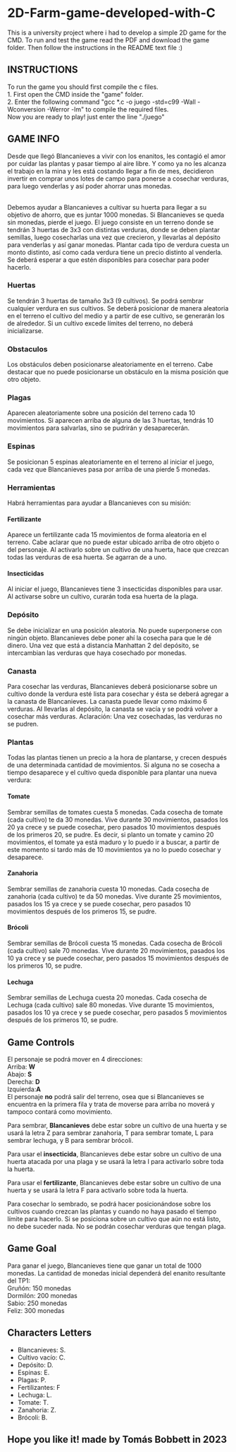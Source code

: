 # 2D-Farm-game-developed-with-C
This is a university project where i had to develop a simple 2D game for the CMD. To run and test the game read the PDF and download the game folder. Then follow the instructions in the README text file :)

<h2>INSTRUCTIONS</h2>
To run the game you should first compile the c files.<br>
  1. First open the CMD inside the "game" folder.<br>
  2. Enter the following command "gcc *.c -o juego -std=c99 -Wall -Wconversion -Werror -lm" to compile the required files.<br>
Now you are ready to play! just enter the line "./juego"<br>

<h2>GAME INFO</h2>
<p>Desde que llegó Blancanieves a vivir con los enanitos, les contagió el amor por cuidar las plantas y pasar tiempo
al aire libre. Y como ya no les alcanza el trabajo en la mina y les está costando llegar a fin de mes, decidieron invertir
en comprar unos lotes de campo para ponerse a cosechar verduras, para luego venderlas y así poder ahorrar unas
monedas.</p><br>
Debemos ayudar a Blancanieves a cultivar su huerta para llegar a su objetivo
de ahorro, que es juntar 1000 monedas. Si Blancanieves se queda sin monedas, pierde el juego.
El juego consiste en un terreno donde se tendrán 3 huertas de 3x3 con distintas verduras, donde se deben plantar
semillas, luego cosecharlas una vez que crecieron, y llevarlas al depósito para venderlas y así ganar monedas.
Plantar cada tipo de verdura cuesta un monto distinto, así como cada verdura tiene un precio distinto al venderla.
Se deberá esperar a que estén disponibles para cosechar para poder hacerlo.<br>

<h3>Huertas</h3>
Se tendrán 3 huertas de tamaño 3x3 (9 cultivos). Se podrá sembrar cualquier verdura en sus cultivos. Se deberá
posicionar de manera aleatoria en el terreno el cultivo del medio y a partir de ese cultivo, se generarán los de alrededor.
Si un cultivo excede límites del terreno, no deberá inicializarse.<br>

<h3>Obstaculos</h3>
Los obstáculos deben posicionarse aleatoriamente en el terreno. Cabe destacar que no puede posicionarse un
obstáculo en la misma posición que otro objeto.<br>

<h3>Plagas</h3>
Aparecen aleatoriamente sobre una posición del terreno cada 10 movimientos. Si aparecen arriba de alguna de las
3 huertas, tendrás 10 movimientos para salvarlas, sino se pudrirán y desaparecerán.<br>

<h3>Espinas</h3>
Se posicionan 5 espinas aleatoriamente en el terreno al iniciar el juego, cada vez que Blancanieves pasa por arriba
de una pierde 5 monedas.<br>

<h3>Herramientas</h3>
Habrá herramientas para ayudar a Blancanieves con su misión:

  <h4>Fertilizante</h4>
Aparece un fertilizante cada 15 movimientos de forma aleatoria en el terreno. Cabe aclarar que no puede estar
ubicado arriba de otro objeto o del personaje. Al activarlo sobre un cultivo de una huerta, hace que crezcan todas
las verduras de esa huerta. Se agarran de a uno.<br>

  <h4>Insecticidas</h4>
Al iniciar el juego, Blancanieves tiene 3 insecticidas disponibles para usar. Al activarse sobre un cultivo, curarán
toda esa huerta de la plaga.<br>

<h3>Depósito</h3>
Se debe inicializar en una posición aleatoria. No puede superponerse con ningún objeto. Blancanieves debe poner
ahí la cosecha para que le dé dinero. Una vez que está a distancia Manhattan 2 del depósito, se intercambian las
verduras que haya cosechado por monedas.<br>

<h3>Canasta</h3>
Para cosechar las verduras, Blancanieves deberá posicionarse sobre un cultivo donde la verdura esté lista para
cosechar y ésta se deberá agregar a la canasta de Blancanieves.
La canasta puede llevar como máximo 6 verduras. Al llevarlas al depósito, la canasta se vacía y se podrá volver
a cosechar más verduras.
Aclaración: Una vez cosechadas, las verduras no se pudren.<br>

<h3>Plantas</h3>
Todas las plantas tienen un precio a la hora de plantarse, y crecen después de una determinada cantidad de
movimientos. Si alguna no se cosecha a tiempo desaparece y el cultivo queda disponible para plantar una nueva
verdura:<br>

  <h4>Tomate</h4>
Sembrar semillas de tomates cuesta 5 monedas. Cada cosecha de tomate (cada cultivo) te da 30 monedas. Vive
durante 30 movimientos, pasados los 20 ya crece y se puede cosechar, pero pasados 10 movimientos después de los
primeros 20, se pudre. Es decir, si planto un tomate y camino 20 movimientos, el tomate ya está maduro y lo puedo
ir a buscar, a partir de este momento si tardo más de 10 movimientos ya no lo puedo cosechar y desaparece.<br>

  <h4>Zanahoria</h4>
Sembrar semillas de zanahoria cuesta 10 monedas. Cada cosecha de zanahoria (cada cultivo) te da 50 monedas.
Vive durante 25 movimientos, pasados los 15 ya crece y se puede cosechar, pero pasados 10 movimientos después de
los primeros 15, se pudre.<br>

  <h4>Brócoli</h4>
Sembrar semillas de Brócoli cuesta 15 monedas. Cada cosecha de Brócoli (cada cultivo) sale 70 monedas. Vive
durante 20 movimientos, pasados los 10 ya crece y se puede cosechar, pero pasados 15 movimientos después de los
primeros 10, se pudre.<br>

  <h4>Lechuga</h4>
Sembrar semillas de Lechuga cuesta 20 monedas. Cada cosecha de Lechuga (cada cultivo) sale 80 monedas. Vive
durante 15 movimientos, pasados los 10 ya crece y se puede cosechar, pero pasados 5 movimientos después de los
primeros 10, se pudre.<br>

<h2>Game Controls</h2>
El personaje se podrá mover en 4 direcciones:<br>
Arriba: <b>W</b><br>
Abajo: <b>S</b><br>
Derecha: <b>D</b><br>
Izquierda:<b>A</b><br>
El personaje <b>no</b> podrá salir del terreno, osea que si Blancanieves se encuentra en la primera fila y trata de moverse
para arriba no moverá y tampoco contará como movimiento.<br>

Para sembrar, <b>Blancanieves</b> debe estar sobre un cultivo de una huerta y se usará la letra Z para sembrar zanahoria,
T para sembrar tomate, L para sembrar lechuga, y B para sembrar brócoli.<br>

Para usar el <b>insecticida</b>, Blancanieves debe estar sobre un cultivo de una huerta atacada por una plaga y se
usará la letra I para activarlo sobre toda la huerta.<br>

Para usar el <b>fertilizante</b>, Blancanieves debe estar sobre un cultivo de una huerta y se usará la letra F para
activarlo sobre toda la huerta.<br>

Para cosechar lo sembrado, se podrá hacer posicionándose sobre los cultivos cuando crezcan las plantas y cuando
no haya pasado el tiempo límite para hacerlo. Si se posiciona sobre un cultivo que aún no está listo, no debe suceder
nada. No se podrán cosechar verduras que tengan plaga.<br>

<h2>Game Goal</h2>
Para ganar el juego, Blancanieves tiene que ganar un total de 1000 monedas. La cantidad de monedas inicial
dependerá del enanito resultante del TP1:<br>
   Gruñón: 150 monedas<br>
   Dormilón: 200 monedas<br>
   Sabio: 250 monedas<br>
   Feliz: 300 monedas<br>

<h2>Characters Letters</h2>
<ul>
  <li>Blancanieves: S.</li>
  <li>Cultivo vacío: C.</li>
  <li>Depósito: D.</li>
  <li>Espinas: E.</li>
  <li>Plagas: P.</li>
  <li>Fertilizantes: F</li>
  <li>Lechuga: L.</li>
  <li>Tomate: T.</li>
  <li>Zanahoria: Z.</li>
  <li>Brócoli: B.</li>
</ul>

<h2>Hope you like it! made by Tomás Bobbett in 2023</h2>
